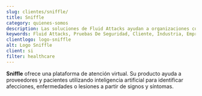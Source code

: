 ```yaml
---
slug: clientes/sniffle/
title: Sniffle
category: quienes-somos
description: Las soluciones de Fluid Attacks ayudan a organizaciones como Sniffle a identificar vulnerabilidades de seguridad en sus sistemas y gestionar sus superficies de ataque.
keywords: Fluid Attacks, Pruebas De Seguridad, Cliente, Industria, Empresa, Organizacion, Pentesting, Hacking Etico, Sniffle
clientlogo: logo-sniffle
alt: Logo Sniffle
client: si
filter: healthcare
---
```


**Sniffle** ofrece una plataforma de atención virtual.
Su producto ayuda a proveedores y pacientes
utilizando inteligencia artificial para identificar afecciones,
enfermedades o lesiones a partir de signos y síntomas.
